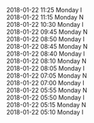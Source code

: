 2018-01-22 11:25 Monday  I  
2018-01-22 11:15 Monday  N  
2018-01-22 10:30 Monday  I  
2018-01-22 09:45 Monday  N  
2018-01-22 08:50 Monday  I  
2018-01-22 08:45 Monday  N  
2018-01-22 08:40 Monday  I  
2018-01-22 08:10 Monday  N  
2018-01-22 08:05 Monday  I  
2018-01-22 07:05 Monday  N  
2018-01-22 07:00 Monday  I  
2018-01-22 05:55 Monday  N  
2018-01-22 05:50 Monday  I  
2018-01-22 05:15 Monday  N  
2018-01-22 05:10 Monday  I  
